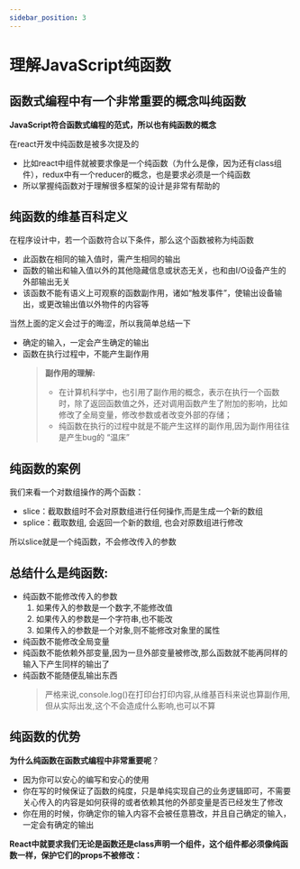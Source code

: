 ```yaml
---
sidebar_position: 3
---
```


# 理解JavaScript纯函数



## 函数式编程中有一个非常重要的概念叫纯函数

**JavaScript符合函数式编程的范式，所以也有纯函数的概念**

在react开发中纯函数是被多次提及的

* 比如react中组件就被要求像是一个纯函数（为什么是像，因为还有class组件），redux中有一个reducer的概念，也是要求必须是一个纯函数
* 所以掌握纯函数对于理解很多框架的设计是非常有帮助的



## 纯函数的维基百科定义

在程序设计中，若一个函数符合以下条件，那么这个函数被称为纯函数

* 此函数在相同的输入值时，需产生相同的输出
* 函数的输出和输入值以外的其他隐藏信息或状态无关，也和由I/O设备产生的外部输出无关
* 该函数不能有语义上可观察的函数副作用，诸如“触发事件”，使输出设备输出，或更改输出值以外物件的内容等

当然上面的定义会过于的晦涩，所以我简单总结一下

* 确定的输入，一定会产生确定的输出
* 函数在执行过程中，不能产生副作用
  >**副作用的理解:**
  >
  >* 在计算机科学中，也引用了副作用的概念，表示在执行一个函数时，除了返回函数值之外，还对调用函数产生了附加的影响，比如修改了全局变量，修改参数或者改变外部的存储；
  >* 纯函数在执行的过程中就是不能产生这样的副作用,因为副作用往往是产生bug的 “温床”



## 纯函数的案例

我们来看一个对数组操作的两个函数：

* slice：截取数组时不会对原数组进行任何操作,而是生成一个新的数组
* splice：截取数组, 会返回一个新的数组, 也会对原数组进行修改

所以slice就是一个纯函数，不会修改传入的参数



## 总结什么是纯函数:

* 纯函数不能修改传入的参数
  1. 如果传入的参数是一个数字,不能修改值
  2. 如果传入的参数是一个字符串,也不能改
  3. 如果传入的参数是一个对象,则不能修改对象里的属性
* 纯函数不能修改全局变量
* 纯函数不能依赖外部变量,因为一旦外部变量被修改,那么函数就不能再同样的输入下产生同样的输出了
* 纯函数不能随便乱输出东西
  >严格来说,console.log()在打印台打印内容,从维基百科来说也算副作用,但从实际出发,这个不会造成什么影响,也可以不算





## 纯函数的优势

**为什么纯函数在函数式编程中非常重要呢**？

* 因为你可以安心的编写和安心的使用
* 你在写的时候保证了函数的纯度，只是单纯实现自己的业务逻辑即可，不需要关心传入的内容是如何获得的或者依赖其他的外部变量是否已经发生了修改
* 你在用的时候，你确定你的输入内容不会被任意篡改，并且自己确定的输入，一定会有确定的输出

**React中就要求我们无论是函数还是class声明一个组件，这个组件都必须像纯函数一样，保护它们的props不被修改：**